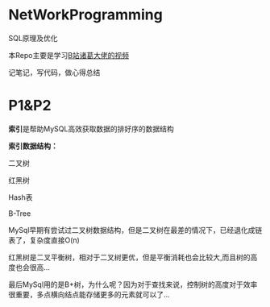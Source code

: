 # NetWorkProgramming

SQL原理及优化

本Repo主要是学习[B站诸葛大佬的视频](https://www.bilibili.com/video/BV1xh411Z79d?from=search&seid=13825300358552977702)

记笔记，写代码，做心得总结

# P1&P2 

**索引**是帮助MySQL高效获取数据的排好序的数据结构

**索引数据结构：**

二叉树

红黑树

Hash表

B-Tree

[](https://www.cs.usfca.edu/~galles/visualization/Algorithms.html)

MySql早期有尝试过二叉树数据结构，但是二叉树在最差的情况下，已经退化成链表了，复杂度直接O(n)

红黑树是二叉平衡树，相对于二叉树更优，但是平衡消耗也会比较大,而且树的高度也会很高...

最后MySql用的是B+树，为什么呢？因为对于查找来说，控制树的高度对于效率很重要，多点横向结点能存储更多的元素就可以了...



